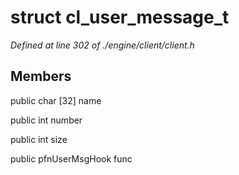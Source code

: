 # struct cl_user_message_t

*Defined at line 302 of ./engine/client/client.h*

## Members

public char [32] name

public int number

public int size

public pfnUserMsgHook func



